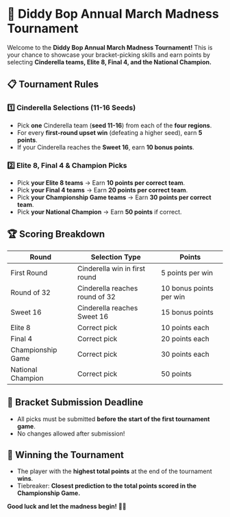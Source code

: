 # 🏀 Diddy Bop Annual March Madness Tournament  

Welcome to the **Diddy Bop Annual March Madness Tournament!** This is your chance to showcase your bracket-picking skills and earn points by selecting **Cinderella teams, Elite 8, Final 4, and the National Champion.**  

## 📋 **Tournament Rules**  

### **1️⃣ Cinderella Selections (11-16 Seeds)**
- Pick **one** Cinderella team (**seed 11-16**) from each of the **four regions**.  
- For every **first-round upset win** (defeating a higher seed), earn **5 points**.  
- If your Cinderella reaches the **Sweet 16**, earn **10 bonus points**.  

### **2️⃣ Elite 8, Final 4 & Champion Picks**
- Pick **your Elite 8 teams** → Earn **10 points per correct team**.  
- Pick **your Final 4 teams** → Earn **20 points per correct team**.  
- Pick **your Championship Game teams** → Earn **30 points per correct team**.  
- Pick **your National Champion** → Earn **50 points** if correct.  

## 🏆 **Scoring Breakdown**
| Round | Selection Type | Points |
|--------|------------------|---------|
| First Round | Cinderella win in first round | 5 points per win |
| Round of 32 | Cinderella reaches round of 32 | 10 bonus points per win |
| Sweet 16 | Cinderella reaches Sweet 16 | 15 bonus points |
| Elite 8 | Correct pick | 10 points each |
| Final 4 | Correct pick | 20 points each |
| Championship Game | Correct pick | 30 points each |
| National Champion | Correct pick | 50 points |

## 📅 **Bracket Submission Deadline**
- All picks must be submitted **before the start of the first tournament game**.  
- No changes allowed after submission!  

## 🥇 **Winning the Tournament**
- The player with the **highest total points** at the end of the tournament **wins**.  
- Tiebreaker: **Closest prediction to the total points scored in the Championship Game.**  

**Good luck and let the madness begin!** 🏀🔥  